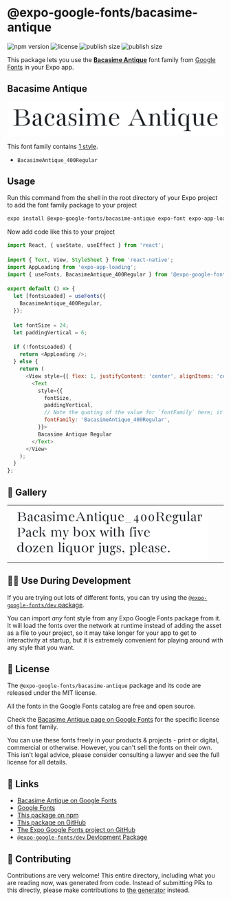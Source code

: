 # @expo-google-fonts/bacasime-antique

![npm version](https://flat.badgen.net/npm/v/@expo-google-fonts/bacasime-antique)
![license](https://flat.badgen.net/github/license/expo/google-fonts)
![publish size](https://flat.badgen.net/packagephobia/install/@expo-google-fonts/bacasime-antique)
![publish size](https://flat.badgen.net/packagephobia/publish/@expo-google-fonts/bacasime-antique)

This package lets you use the [**Bacasime Antique**](https://fonts.google.com/specimen/Bacasime+Antique) font family from [Google Fonts](https://fonts.google.com/) in your Expo app.

## Bacasime Antique

![Bacasime Antique](./font-family.png)

This font family contains [1 style](#-gallery).

- `BacasimeAntique_400Regular`

## Usage

Run this command from the shell in the root directory of your Expo project to add the font family package to your project
```sh
expo install @expo-google-fonts/bacasime-antique expo-font expo-app-loading
```

Now add code like this to your project
```js
import React, { useState, useEffect } from 'react';

import { Text, View, StyleSheet } from 'react-native';
import AppLoading from 'expo-app-loading';
import { useFonts, BacasimeAntique_400Regular } from '@expo-google-fonts/bacasime-antique';

export default () => {
  let [fontsLoaded] = useFonts({
    BacasimeAntique_400Regular,
  });

  let fontSize = 24;
  let paddingVertical = 6;

  if (!fontsLoaded) {
    return <AppLoading />;
  } else {
    return (
      <View style={{ flex: 1, justifyContent: 'center', alignItems: 'center' }}>
        <Text
          style={{
            fontSize,
            paddingVertical,
            // Note the quoting of the value for `fontFamily` here; it expects a string!
            fontFamily: 'BacasimeAntique_400Regular',
          }}>
          Bacasime Antique Regular
        </Text>
      </View>
    );
  }
};

```

## 🔡 Gallery


||||
|-|-|-|
|![BacasimeAntique_400Regular](./BacasimeAntique_400Regular.ttf.png)||||


## 👩‍💻 Use During Development

If you are trying out lots of different fonts, you can try using the [`@expo-google-fonts/dev` package](https://github.com/expo/google-fonts/tree/master/font-packages/dev#readme).

You can import *any* font style from any Expo Google Fonts package from it. It will load the fonts
over the network at runtime instead of adding the asset as a file to your project, so it may take longer
for your app to get to interactivity at startup, but it is extremely convenient
for playing around with any style that you want.

## 📖 License

The `@expo-google-fonts/bacasime-antique` package and its code are released under the MIT license.

All the fonts in the Google Fonts catalog are free and open source.

Check the [Bacasime Antique page on Google Fonts](https://fonts.google.com/specimen/Bacasime+Antique) for the specific license of this font family.

You can use these fonts freely in your products & projects - print or digital, commercial or otherwise. However, you can't sell the fonts on their own. This isn't legal advice, please consider consulting a lawyer and see the full license for all details.

## 🔗 Links

- [Bacasime Antique on Google Fonts](https://fonts.google.com/specimen/Bacasime+Antique)
- [Google Fonts](https://fonts.google.com/)
- [This package on npm](https://www.npmjs.com/package/@expo-google-fonts/bacasime-antique)
- [This package on GitHub](https://github.com/expo/google-fonts/tree/master/font-packages/bacasime-antique)
- [The Expo Google Fonts project on GitHub](https://github.com/expo/google-fonts)
- [`@expo-google-fonts/dev` Devlopment Package](https://github.com/expo/google-fonts/tree/master/font-packages/dev)

## 🤝 Contributing

Contributions are very welcome! This entire directory, including what you are reading now, was generated from code. Instead of submitting PRs to this directly, please make contributions to [the generator](https://github.com/expo/google-fonts/tree/master/packages/generator) instead.
